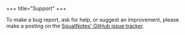 +++
title="Support"
+++

To make a bug report, ask for help, or suggest an improvement, please make a posting on the [SquatNotes' GitHub issue tracker](https://github.com/vincentlaucsb/SquatNotes-Site/issues).